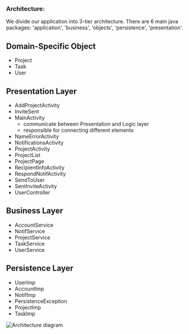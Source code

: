 ### Architecture:

We divide our application into 3-tier architecture. There are 6 main java packages:  'application', 'business', 'objects', 'persistence', 'presentation'.




## Domain-Specific Object

- Project
- Task
- User

## Presentation Layer

- AddProjectActivity
- InviteSent
- MainActivity
  - communicate between Presentation and Logic layer
  - responsible for connecting different elements
- NameErrorActivity
- NotificationsActivity
- ProjectActivity
- ProjectList
- ProjectPage
- RecipientInfoActivity
- RespondNotifActivity
- SendToUser
- SentInviteActivity
- UserController

## Business Layer

- AccountService
- NotifService
- ProjectService
- TaskService
- UserService

## Persistence Layer

- UserImp
- AccountImp
- NotifImp
- PersistenceException
- ProjectImp
- TaskImp


![Architecture diagram](https://app.diagrams.net/#G1O1YgvnImUHyDjcPfwReyGTl-Sjkchb_3)
